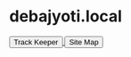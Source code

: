 # debajyoti.local


<html>

<a href="./content/gantt.html">
<button>Track Keeper</button>
</a>
<input type="button" onclick="location.href='./content/site_map.html';"value="Site Map" />
</html>
